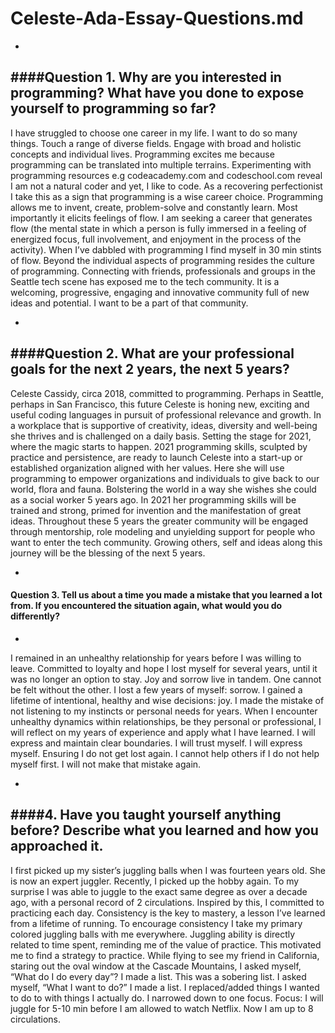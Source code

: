 # Celeste-Ada-Essay-Questions.md

-
####Question 1. Why are you interested in programming? What have you done to expose yourself to programming so far?
-
I have struggled to choose one career in my life. I want to do so many things. Touch a range of diverse fields. Engage with broad and holistic concepts and individual lives. Programming excites me because programming can be translated into multiple terrains. Experimenting with programming resources e.g codeacademy.com and codeschool.com reveal I am not a natural coder and yet, I like to code. As a recovering perfectionist I take this as a sign that programming is a wise career choice. Programming allows me to invent, create, problem-solve and constantly learn. Most importantly it elicits feelings of flow. I am seeking a career that generates flow (the mental state in which a person is fully immersed in a feeling of energized focus, full involvement, and enjoyment in the process of the activity). When I’ve dabbled with programming I find myself in 30 min stints of flow. Beyond the individual aspects of programming resides the culture of programming. Connecting with friends, professionals and groups in the Seattle tech scene has exposed me to the tech community. It is a welcoming, progressive, engaging and innovative community full of new ideas and potential. I want to be a part of that community.

-
####Question 2. What are your professional goals for the next 2 years, the next 5 years?
-

Celeste Cassidy, circa 2018, committed to programming. Perhaps in Seattle, perhaps in San Francisco, this future Celeste is honing new, exciting and useful coding languages in pursuit of professional relevance and growth. In a workplace that is supportive of creativity, ideas, diversity and well-being she thrives and is challenged on a daily basis. Setting the stage for 2021, where the magic starts to happen. 2021 programming skills, sculpted by practice and persistence, are ready to launch Celeste into a start-up or established organization aligned with her values. Here she will use programming to empower organizations and individuals to give back to our world, flora and fauna. Bolstering the world in a way she wishes she could as a social worker 5 years ago. In 2021 her programming skills will be trained and strong, primed for invention and the manifestation of great ideas. Throughout these 5 years the greater community will be engaged through mentorship, role modeling and unyielding support for people who want to enter the tech community. Growing others, self and ideas along this journey will be the blessing of the next 5 years.  

-
#### Question 3. Tell us about a time you made a mistake that you learned a lot from. If you encountered the situation again, what would you do differently?
-

I remained in an unhealthy relationship for years before I was willing to leave. Committed to loyalty and hope I lost myself for several years, until it was no longer an option to stay. Joy and sorrow live in tandem. One cannot be felt without the other. I lost a few years of myself: sorrow. I gained a lifetime of intentional, healthy and wise decisions: joy. I made the mistake of not listening to my instincts or personal needs for years. When I encounter unhealthy dynamics within relationships, be they personal or professional, I will reflect on my years of experience and apply what I have learned. I will express and maintain clear boundaries. I will trust myself. I will express myself. Ensuring I do not get lost again. I cannot help others if I do not help myself first. I will not make that mistake again.

-
####4. Have you taught yourself anything before? Describe what you learned and how you approached it.
-

I first picked up my sister’s juggling balls when I was fourteen years old. She is now an expert juggler. Recently, I picked up the hobby again. To my surprise I was able to juggle to the exact same degree as over a decade ago, with a personal record of 2 circulations. Inspired by this, I committed to practicing each day. Consistency is the key to mastery, a lesson I’ve learned from a lifetime of running. To encourage consistency I take my primary colored juggling balls with me everywhere. Juggling ability is directly related to time spent, reminding me of the value of practice. This motivated me to find a strategy to practice. While flying to see my friend in California, staring out the oval window at the Cascade Mountains, I asked myself, “What do I do every day”? I made a list. This was a sobering list. I asked myself, “What I want to do?” I made a list. I replaced/added things I wanted to do to with things I actually do. I narrowed down to one focus. Focus: I will juggle for 5-10 min before I am allowed to watch Netflix. Now I am up to 8 circulations.  

